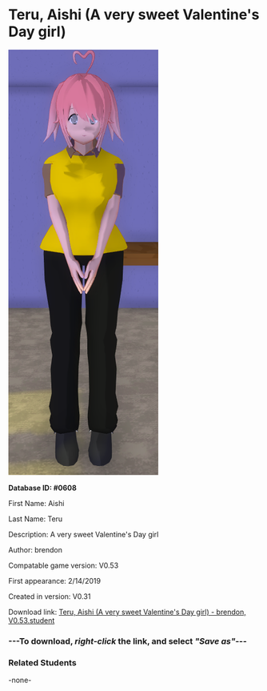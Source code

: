 # Teru, Aishi (A very sweet Valentine's Day girl)

<img src="../../Files/Images/Teru, Aishi (A very sweet Valentine's Day girl).png" title="Teru, Aishi (A very sweet Valentine's Day girl) - brendon, V0.53">

**Database ID: #0608**

First Name: Aishi

Last Name: Teru

Description: A very sweet Valentine's Day girl

Author: brendon

Compatable game version: V0.53

First appearance: 2/14/2019

Created in version: V0.31

Download link: <a href="https://raw.githubusercontent.com/Arbiter1223/Daigaku-Gurashi-Custom-Students/master/Files/Student%20Files/Teru%2C%20Aishi%20(A%20very%20sweet%20Valentine's%20Day%20girl)%20-%20brendon%2C%20V0.53.student">Teru, Aishi (A very sweet Valentine's Day girl) - brendon, V0.53.student</a>

### ---**To download, _right-click_ the link, and select _"Save as"_**---

### Related Students

-none-
